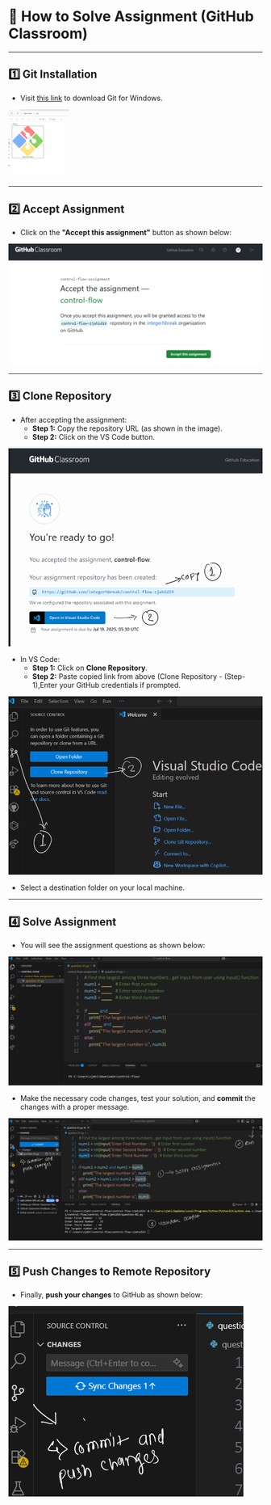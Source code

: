 # 📖 How to Solve Assignment (GitHub Classroom)


---

## 1️⃣ Git Installation

- Visit [this link](https://git-scm.com/downloads/win) to download Git for Windows.

<img src="iamges/image.png" alt="Git Installation" width="120"/>


---


## 2️⃣ Accept Assignment

- Click on the **"Accept this assignment"** button as shown below:

![Accept Assignment](iamges/image-1.png)


---


## 3️⃣ Clone Repository

- After accepting the assignment:
  - **Step 1:** Copy the repository URL (as shown in the image).
  - **Step 2:** Click on the VS Code button.

![Clone Repository Step 1](iamges/image-2.png)


- In VS Code:
  - **Step 1:** Click on **Clone Repository**.
  - **Step 2:** Paste copied link from above (Clone Repository - (Step-1),Enter your GitHub credentials if prompted.

![Clone Repository Step 2](iamges/image-3.png)

- Select a destination folder on your local machine.


---


## 4️⃣ Solve Assignment

- You will see the assignment questions as shown below:

![Solve Assignment](iamges/image-4q.png)


- Make the necessary code changes, test your solution, and **commit** the changes with a proper message.

![Commit Changes](iamges/image-4.png)


---


## 5️⃣ Push Changes to Remote Repository

- Finally, **push your changes** to GitHub as shown below:

![Push Changes](iamges/image-5.png)


